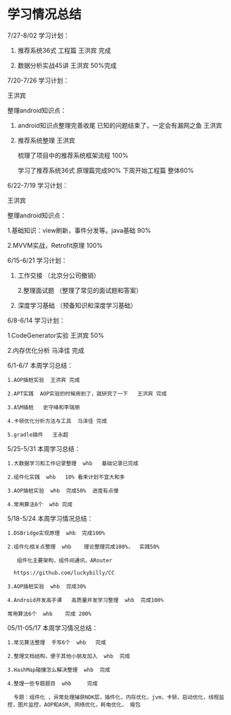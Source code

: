 # 学习情况总结

7/27-8/02  学习计划：

1. 推荐系统36式 工程篇    王洪宾  完成 

2. 数据分析实战45讲   王洪宾  50%完成



7/20-7/26 学习计划：

王洪宾

整理android知识点： 

1. android知识点整理完善收尾  已知的问题结束了，一定会有漏网之鱼  王洪宾

2. 推荐系统整理    王洪宾

    梳理了项目中的推荐系统框架流程  100%      

    学习了推荐系统36式 原理篇完成90%  下周开始工程篇   整体60%  



6/22-7/19 学习计划：

王洪宾

整理android知识点： 

1.基础知识：view刷新，事件分发等。java基础   90%

2.MVVM实战，Retrofit原理     100%



6/15-6/21  学习计划：

1. 工作交接 （北京分公司撤销）

   2.整理面试题 （整理了常见的面试题和答案）

3. 深度学习基础 （预备知识和深度学习基础）



6/8-6/14  学习计划：

1.CodeGenerator实验  王洪宾 50%

2.内存优化分析 马泽佳 完成



6/1-6/7  本周学习总结：

```
1.AOP插桩实验  王洪宾 完成

2.APT实践  AOP实验的时候用到了，就研究了一下   王洪宾 完成

3.ASM插桩   史守峰和李瑞朋

4.卡顿优化分析方法与工具  马泽佳 完成

5.gradle插件   王永超
```



5/25-5/31  本周学习总结：

```
1.大数据学习和工作记录整理  whb   基础记录已完成

2.组件化实践  whb   10% 看来计划不宜大和多

3.AOP插桩实验  whb  完成50%  进度有点慢

4.常用算法6个  whb 完成
```

5/18-5/24  本周学习情况总结：

```
1.DSBridge实现原理  whb  完成100%

2.组件化相关点整理  whb    理论整理完成100%，  实践50%

   组件化主要架构，组件间通讯，ARouter

  https://github.com/luckybilly/CC

3.AOP插桩实验  whb  完成30%

4.Android开发高手课   高质量开发学习整理  whb  完成100%

常用算法6个  whb    完成 200% 
```

05/11-05/17   本周学习情况总结：

```
1.常见算法整理  手写6个  whb   完成

2.整理文档结构，便于其他小朋友加入  whb  完成

3.HashMap碰撞怎么解决整理  whb  完成

4.整理一些专题题目  whb     完成

  专题：组件化 ，异常处理捕获NDK层，插件化，内存优化，jvm，卡顿，启动优化，线程监控，图片监控，AOP和ASM, 网络优化，耗电优化， 瘦包
```



